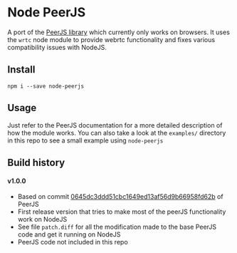 # Node PeerJS

A port of the [PeerJS library](https://github.com/peers/peerjs) which currently only works on browsers. It uses the `wrtc` node module to provide webrtc functionality and fixes various compatibility issues with NodeJS.

## Install

```
npm i --save node-peerjs
```

## Usage

Just refer to the PeerJS documentation for a more detailed description of how the module works. You can also take a look at the `examples/` directory in this repo to see a small example using `node-peerjs`

## Build history

#### v1.0.0

- Based on commit [0645dc3ddd51cbc1649ed13af56d9b66958fd62b](https://github.com/peers/peerjs/commit/0645dc3ddd51cbc1649ed13af56d9b66958fd62b) of PeerJS
- First release version that tries to make most of the peerJS functionality work on NodeJS
- See file `patch.diff` for all the modification made to the base PeerJS code and get it running on NodeJS
- PeerJS code not included in this repo
